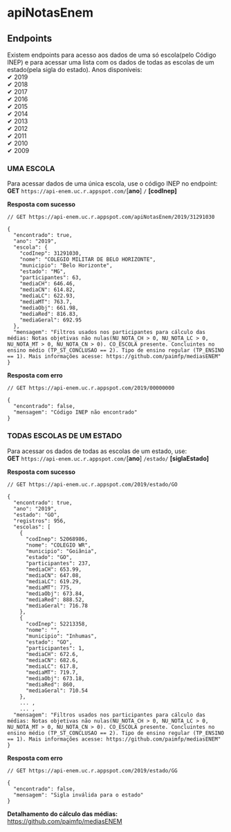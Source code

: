 # apiNotasEnem

## Endpoints
Existem endpoints para acesso aos dados de uma só escola(pelo Código INEP) e para acessar uma lista com os dados de todas as escolas de um estado(pela sigla do estado).
Anos disponíveis:  
✔ 2019  
✔ 2018  
✔ 2017  
✔ 2016  
✔ 2015  
✔ 2014  
✔ 2013  
✔ 2012  
✔ 2011  
✔ 2010  
✔ 2009  

### UMA ESCOLA
Para acessar dados de uma única escola, use o código INEP no endpoint:  
**GET** ```https://api-enem.uc.r.appspot.com/```[**ano**] ```/``` **[codInep]**

**Resposta com sucesso**
```
// GET https://api-enem.uc.r.appspot.com/apiNotasEnem/2019/31291030

{
  "encontrado": true,
  "ano": "2019",
  "escola": {
    "codInep": 31291030,
    "nome": "COLEGIO MILITAR DE BELO HORIZONTE",
    "municipio": "Belo Horizonte",
    "estado": "MG",
    "participantes": 63,
    "mediaCH": 646.46,
    "mediaCN": 614.82,
    "mediaLC": 622.93,
    "mediaMT": 763.7,
    "mediaObj": 661.98,
    "mediaRed": 816.83,
    "mediaGeral": 692.95
  },
  "mensagem": "Filtros usados nos participantes para cálculo das médias: Notas objetivas não nulas(NU_NOTA_CH > 0, NU_NOTA_LC > 0, NU_NOTA_MT > 0, NU_NOTA_CN > 0). CO_ESCOLA presente. Concluintes no ensino médio (TP_ST_CONCLUSAO == 2). Tipo de ensino regular (TP_ENSINO == 1). Mais informações acesse: https://github.com/paimfp/mediasENEM"
}
```

**Resposta com erro**
```
// GET https://api-enem.uc.r.appspot.com/2019/00000000

{
  "encontrado": false,
  "mensagem": "Código INEP não encontrado"
}
```

### TODAS ESCOLAS DE UM ESTADO
Para acessar os dados de todas as escolas de um estado, use:  
**GET** ```https://api-enem.uc.r.appspot.com/```[**ano**] ```/estado/``` **[siglaEstado]**

**Resposta com sucesso**
```
// GET https://api-enem.uc.r.appspot.com/2019/estado/GO

{
  "encontrado": true,
  "ano": "2019",
  "estado": "GO",
  "registros": 956,
  "escolas": [
    {
      "codInep": 52068986,
      "nome": "COLEGIO WR",
      "municipio": "Goiânia",
      "estado": "GO",
      "participantes": 237,
      "mediaCH": 653.99,
      "mediaCN": 647.08,
      "mediaLC": 619.29,
      "mediaMT": 775,
      "mediaObj": 673.84,
      "mediaRed": 888.52,
      "mediaGeral": 716.78
    },
    {
      "codInep": 52213358,
      "nome": "",
      "municipio": "Inhumas",
      "estado": "GO",
      "participantes": 1,
      "mediaCH": 672.6,
      "mediaCN": 682.6,
      "mediaLC": 617.8,
      "mediaMT": 719.7,
      "mediaObj": 673.18,
      "mediaRed": 860,
      "mediaGeral": 710.54
    },
    ... ,
    ... ,
  "mensagem": "Filtros usados nos participantes para cálculo das médias: Notas objetivas não nulas(NU_NOTA_CH > 0, NU_NOTA_LC > 0, NU_NOTA_MT > 0, NU_NOTA_CN > 0). CO_ESCOLA presente. Concluintes no ensino médio (TP_ST_CONCLUSAO == 2). Tipo de ensino regular (TP_ENSINO == 1). Mais informações acesse: https://github.com/paimfp/mediasENEM"
}
```

**Resposta com erro**
```
// GET https://api-enem.uc.r.appspot.com/2019/estado/GG

{
  "encontrado": false,
  "mensagem": "Sigla inválida para o estado"
}
```

**Detalhamento do cálculo das médias:** https://github.com/paimfp/mediasENEM


